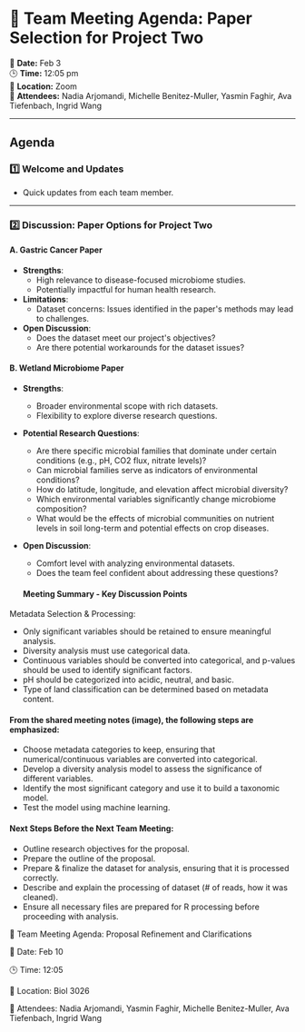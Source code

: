 # 📝 Team Meeting Agenda: Paper Selection for Project Two

📅 **Date:** Feb 3  
🕒 **Time:** 12:05 pm  
📍 **Location:** Zoom  
👥 **Attendees:** Nadia Arjomandi, Michelle Benitez-Muller, Yasmin Faghir, Ava Tiefenbach, Ingrid Wang

---

## Agenda

### 1️⃣ Welcome and Updates
- Quick updates from each team member.
---

### 2️⃣ Discussion: Paper Options for Project Two

#### A. Gastric Cancer Paper
- **Strengths**:
  - High relevance to disease-focused microbiome studies.
  - Potentially impactful for human health research.
- **Limitations**:
  - Dataset concerns: Issues identified in the paper's methods may lead to challenges.
- **Open Discussion**:
  - Does the dataset meet our project's objectives?
  - Are there potential workarounds for the dataset issues?

#### B. Wetland Microbiome Paper
- **Strengths**:
  - Broader environmental scope with rich datasets.
  - Flexibility to explore diverse research questions.
- **Potential Research Questions**:
  - Are there specific microbial families that dominate under certain conditions (e.g., pH, CO2 flux, nitrate levels)?
  - Can microbial families serve as indicators of environmental conditions?
  - How do latitude, longitude, and elevation affect microbial diversity?
  - Which environmental variables significantly change microbiome composition?
  - What would be the effects of microbial communities on nutrient levels in soil long-term and potential effects on crop diseases.
- **Open Discussion**:
  - Comfort level with analyzing environmental datasets.
  - Does the team feel confident about addressing these questions?

  #### Meeting Summary - Key Discussion Points
Metadata Selection & Processing:

- Only significant variables should be retained to ensure meaningful analysis.
- Diversity analysis must use categorical data.
- Continuous variables should be converted into categorical, and p-values should be used to identify significant factors.
- pH should be categorized into acidic, neutral, and basic.
- Type of land classification can be determined based on metadata content.

#### From the shared meeting notes (image), the following steps are emphasized:
- Choose metadata categories to keep, ensuring that numerical/continuous variables are converted into categorical.
- Develop a diversity analysis model to assess the significance of different variables.
- Identify the most significant category and use it to build a taxonomic model.
- Test the model using machine learning. 

#### Next Steps Before the Next Team Meeting:
- Outline research objectives for the proposal.
- Prepare the outline of the proposal.
- Prepare & finalize the dataset for analysis, ensuring that it is processed correctly.
- Describe and explain the processing of dataset (# of reads, how it was cleaned).
- Ensure all necessary files are prepared for R processing before proceeding with analysis.

📝 Team Meeting Agenda: Proposal Refinement and Clarifications

📅 Date: Feb 10

🕒 Time: 12:05

📍 Location: Biol 3026

👥 Attendees: Nadia Arjomandi, Yasmin Faghir, Michelle Benitez-Muller, Ava Tiefenbach, Ingrid Wang
